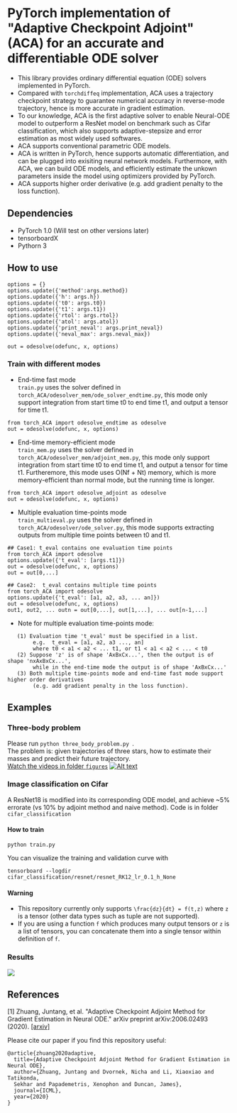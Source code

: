 # PyTorch implementation of "Adaptive Checkpoint Adjoint" (ACA) for an accurate and differentiable ODE solver
- This library provides ordinary differential equation (ODE) solvers implemented in PyTorch. <br/>
- Compared with ```torchdiffeq``` implementation, ACA uses a trajectory checkpoint strategy to guarantee numerical accuracy in reverse-mode trajectory, hence is more accurate in gradient estimation. <br/>
- To our knowledge, ACA is the first adaptive solver to enable Neural-ODE model to outperform a ResNet model on benchmark such as Cifar classification, which also supports adaptive-stepsize and error estimation as most widely used softwares. <br/>
- ACA supports conventional parametric ODE models. <br/>
- ACA is written in PyTorch, hence supports automatic differentiation, and can be plugged into exisiting neural network models. Furthermore, with ACA, we can build ODE models, and efficiently estimate the unkown parameters inside the model using optimizers provided by PyTorch.
- ACA supports higher order derivative (e.g. add gradient penalty to the loss function).

## Dependencies
- PyTorch 1.0 (Will test on other versions later)
- tensorboardX
- Pythorn 3

## How to use
```
options = {}
options.update({'method':args.method})
options.update({'h': args.h})
options.update({'t0': args.t0})
options.update({'t1': args.t1})
options.update({'rtol': args.rtol})
options.update({'atol': args.atol})
options.update({'print_neval': args.print_neval})
options.update({'neval_max': args.neval_max})

out = odesolve(odefunc, x, options)
```
### Train with different modes
- End-time fast mode <br/>
```train.py``` uses the solver defined in ```torch_ACA/odesolver_mem/ode_solver_endtime.py```, this mode only support integration from start time t0 to end time t1, and output a tensor for time t1.
```
from torch_ACA import odesolve_endtime as odesolve
out = odesolve(odefunc, x, options)
```

- End-time memory-efficient mode <br/>
```train_mem.py``` uses the solver defined in ```torch_ACA/odesolver_mem/adjoint_mem.py```, this mode only support integration from start time t0 to end time t1, and output a tensor for time t1. Furtheremore, this mode uses O(Nf + Nt) memory, which is more memory-efficient than normal mode, but the running time is longer.
```
from torch_ACA import odesolve_adjoint as odesolve
out = odesolve(odefunc, x, options)
```

- Multiple evaluation time-points mode <br/>
```train_multieval.py``` uses the solver defined in ```torch_ACA/odesolver/ode_solver.py```, this mode supports extracting outputs from multiple time points between t0 and t1. 
```
## Case1: t_eval contains one evaluation time points
from torch_ACA import odesolve
options.update({'t_eval': [args.t1]})
out = odesolve(odefunc, x, options)
out = out[0,...]

## Case2:  t_eval contains multiple time points
from torch_ACA import odesolve
options.update({'t_eval': [a1, a2, a3, ... an]})
out = odesolve(odefunc, x, options)
out1, out2, ... outn = out[0,...], out[1,...], ... out[n-1,...]
```

- Note for multiple evaluation time-points mode: <br/>
```
   (1) Evaluation time 't_eval' must be specified in a list. 
        e.g.  t_eval = [a1, a2, a3 ..., an]  
        where t0 < a1 < a2 < ... t1, or t1 < a1 < a2 < ... < t0 
   (2) Suppose 'z' is of shape 'AxBxCx...', then the output is of shape 'nxAxBxCx...', 
        while in the end-time mode the output is of shape 'AxBxCx...'
   (3) Both multiple time-points mode and end-time fast mode support higher order derivatives 
        (e.g. add gradient penalty in the loss function).
```


## Examples
### Three-body problem
Please run ```python three_body_problem.py ```. <br/>
The problem is: given trajectories of three stars, how to estimate their masses and predict their future trajectory.<br/>
[Watch the videos in folder ```figures```](https://www.youtube.com/playlist?list=PL7KkG3n9bER4ODAMzAKzfXIaF0ndUxK-N)
[![Alt text](./figures/three_body.png)](https://www.youtube.com/playlist?list=PL7KkG3n9bER4ODAMzAKzfXIaF0ndUxK-N)

### Image classification on Cifar
A ResNet18 is modified into its corresponding ODE model, and achieve ~5% errorate (vs 10% by adjoint method and naive method).
Code is in folder ```cifar_classification```
#### How to train
```
python train.py
```
You can visualize the training and validation curve with 
```
tensorboard --logdir cifar_classification/resnet/resnet_RK12_lr_0.1_h_None
```

#### Warning
- This repository currently only supports ``` \frac{dz}{dt} = f(t,z) ``` where ```z``` is a tensor (other data types such as tuple are not supported). <br/>
- If you are using a function ```f``` which produces many output tensors or ```z``` is a list of tensors, you can concatenate them into a single tensor within definition of ```f```.

### Results
<img src="./figures/results.png">

## References
[1] Zhuang, Juntang, et al. "Adaptive Checkpoint Adjoint Method for Gradient Estimation in Neural ODE." arXiv preprint arXiv:2006.02493 (2020). [[arxiv]](https://arxiv.org/abs/2006.02493) <br/>

Please cite our paper if you find this repository useful:
```
@article{zhuang2020adaptive,
  title={Adaptive Checkpoint Adjoint Method for Gradient Estimation in Neural ODE},
  author={Zhuang, Juntang and Dvornek, Nicha and Li, Xiaoxiao and Tatikonda, 
  Sekhar and Papademetris, Xenophon and Duncan, James},
  journal={ICML},
  year={2020}
}
```
